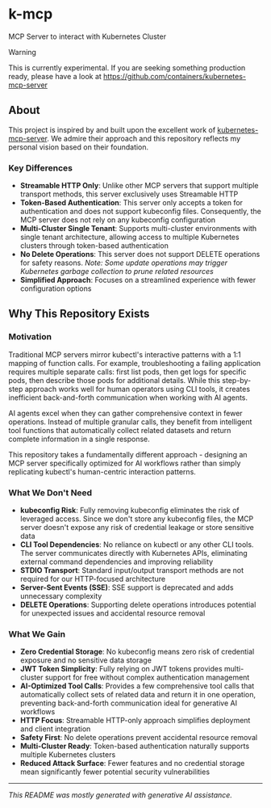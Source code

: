 # k-mcp
MCP Server to interact with Kubernetes Cluster

> [!WARNING]  
> This is currently experimental. If you are seeking something production ready, please have a look at https://github.com/containers/kubernetes-mcp-server

## About

This project is inspired by and built upon the excellent work of [kubernetes-mcp-server](https://github.com/containers/kubernetes-mcp-server). We admire their approach and this repository reflects my personal vision based on their foundation.

### Key Differences

- **Streamable HTTP Only**: Unlike other MCP servers that support multiple transport methods, this server exclusively uses Streamable HTTP
- **Token-Based Authentication**: This server only accepts a token for authentication and does not support kubeconfig files. Consequently, the MCP server does not rely on any kubeconfig configuration
- **Multi-Cluster Single Tenant**: Supports multi-cluster environments with single tenant architecture, allowing access to multiple Kubernetes clusters through token-based authentication
- **No Delete Operations**: This server does not support DELETE operations for safety reasons. *Note: Some update operations may trigger Kubernetes garbage collection to prune related resources*
- **Simplified Approach**: Focuses on a streamlined experience with fewer configuration options

## Why This Repository Exists

### Motivation

Traditional MCP servers mirror kubectl's interactive patterns with a 1:1 mapping of function calls. For example, troubleshooting a failing application requires multiple separate calls: first list pods, then get logs for specific pods, then describe those pods for additional details. 
While this step-by-step approach works well for human operators using CLI tools, it creates inefficient back-and-forth communication when working with AI agents.

AI agents excel when they can gather comprehensive context in fewer operations. Instead of multiple granular calls, they benefit from intelligent tool functions that automatically collect related datasets and return complete information in a single response.

This repository takes a fundamentally different approach - designing an MCP server specifically optimized for AI workflows rather than simply replicating kubectl's human-centric interaction patterns.

### What We Don't Need
- **kubeconfig Risk**: Fully removing kubeconfig eliminates the risk of leveraged access. Since we don't store any kubeconfig files, the MCP server doesn't expose any risk of credential leakage or store sensitive data
- **CLI Tool Dependencies**: No reliance on kubectl or any other CLI tools. The server communicates directly with Kubernetes APIs, eliminating external command dependencies and improving reliability
- **STDIO Transport**: Standard input/output transport methods are not required for our HTTP-focused architecture
- **Server-Sent Events (SSE)**: SSE support is deprecated and adds unnecessary complexity
- **DELETE Operations**: Supporting delete operations introduces potential for unexpected issues and accidental resource removal

### What We Gain
- **Zero Credential Storage**: No kubeconfig means zero risk of credential exposure and no sensitive data storage
- **JWT Token Simplicity**: Fully relying on JWT tokens provides multi-cluster support for free without complex authentication management
- **AI-Optimized Tool Calls**: Provides a few comprehensive tool calls that automatically collect sets of related data and return it in one operation, preventing back-and-forth communication ideal for generative AI workflows
- **HTTP Focus**: Streamable HTTP-only approach simplifies deployment and client integration
- **Safety First**: No delete operations prevent accidental resource removal
- **Multi-Cluster Ready**: Token-based authentication naturally supports multiple Kubernetes clusters
- **Reduced Attack Surface**: Fewer features and no credential storage mean significantly fewer potential security vulnerabilities

---

*This README was mostly generated with generative AI assistance.*
